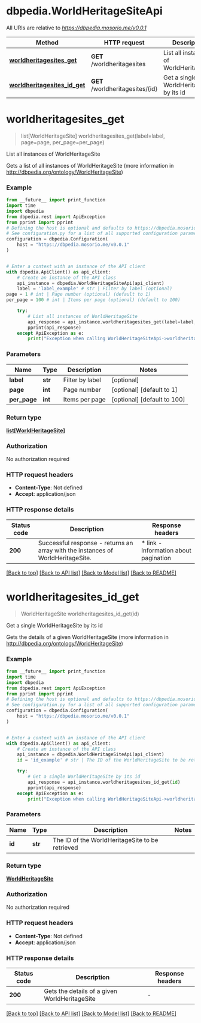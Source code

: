 # dbpedia.WorldHeritageSiteApi

All URIs are relative to *https://dbpedia.mosorio.me/v0.0.1*

Method | HTTP request | Description
------------- | ------------- | -------------
[**worldheritagesites_get**](WorldHeritageSiteApi.md#worldheritagesites_get) | **GET** /worldheritagesites | List all instances of WorldHeritageSite
[**worldheritagesites_id_get**](WorldHeritageSiteApi.md#worldheritagesites_id_get) | **GET** /worldheritagesites/{id} | Get a single WorldHeritageSite by its id


# **worldheritagesites_get**
> list[WorldHeritageSite] worldheritagesites_get(label=label, page=page, per_page=per_page)

List all instances of WorldHeritageSite

Gets a list of all instances of WorldHeritageSite (more information in http://dbpedia.org/ontology/WorldHeritageSite)

### Example

```python
from __future__ import print_function
import time
import dbpedia
from dbpedia.rest import ApiException
from pprint import pprint
# Defining the host is optional and defaults to https://dbpedia.mosorio.me/v0.0.1
# See configuration.py for a list of all supported configuration parameters.
configuration = dbpedia.Configuration(
    host = "https://dbpedia.mosorio.me/v0.0.1"
)


# Enter a context with an instance of the API client
with dbpedia.ApiClient() as api_client:
    # Create an instance of the API class
    api_instance = dbpedia.WorldHeritageSiteApi(api_client)
    label = 'label_example' # str | Filter by label (optional)
page = 1 # int | Page number (optional) (default to 1)
per_page = 100 # int | Items per page (optional) (default to 100)

    try:
        # List all instances of WorldHeritageSite
        api_response = api_instance.worldheritagesites_get(label=label, page=page, per_page=per_page)
        pprint(api_response)
    except ApiException as e:
        print("Exception when calling WorldHeritageSiteApi->worldheritagesites_get: %s\n" % e)
```

### Parameters

Name | Type | Description  | Notes
------------- | ------------- | ------------- | -------------
 **label** | **str**| Filter by label | [optional] 
 **page** | **int**| Page number | [optional] [default to 1]
 **per_page** | **int**| Items per page | [optional] [default to 100]

### Return type

[**list[WorldHeritageSite]**](WorldHeritageSite.md)

### Authorization

No authorization required

### HTTP request headers

 - **Content-Type**: Not defined
 - **Accept**: application/json

### HTTP response details
| Status code | Description | Response headers |
|-------------|-------------|------------------|
**200** | Successful response - returns an array with the instances of WorldHeritageSite. |  * link - Information about pagination <br>  |

[[Back to top]](#) [[Back to API list]](../README.md#documentation-for-api-endpoints) [[Back to Model list]](../README.md#documentation-for-models) [[Back to README]](../README.md)

# **worldheritagesites_id_get**
> WorldHeritageSite worldheritagesites_id_get(id)

Get a single WorldHeritageSite by its id

Gets the details of a given WorldHeritageSite (more information in http://dbpedia.org/ontology/WorldHeritageSite)

### Example

```python
from __future__ import print_function
import time
import dbpedia
from dbpedia.rest import ApiException
from pprint import pprint
# Defining the host is optional and defaults to https://dbpedia.mosorio.me/v0.0.1
# See configuration.py for a list of all supported configuration parameters.
configuration = dbpedia.Configuration(
    host = "https://dbpedia.mosorio.me/v0.0.1"
)


# Enter a context with an instance of the API client
with dbpedia.ApiClient() as api_client:
    # Create an instance of the API class
    api_instance = dbpedia.WorldHeritageSiteApi(api_client)
    id = 'id_example' # str | The ID of the WorldHeritageSite to be retrieved

    try:
        # Get a single WorldHeritageSite by its id
        api_response = api_instance.worldheritagesites_id_get(id)
        pprint(api_response)
    except ApiException as e:
        print("Exception when calling WorldHeritageSiteApi->worldheritagesites_id_get: %s\n" % e)
```

### Parameters

Name | Type | Description  | Notes
------------- | ------------- | ------------- | -------------
 **id** | **str**| The ID of the WorldHeritageSite to be retrieved | 

### Return type

[**WorldHeritageSite**](WorldHeritageSite.md)

### Authorization

No authorization required

### HTTP request headers

 - **Content-Type**: Not defined
 - **Accept**: application/json

### HTTP response details
| Status code | Description | Response headers |
|-------------|-------------|------------------|
**200** | Gets the details of a given WorldHeritageSite |  -  |

[[Back to top]](#) [[Back to API list]](../README.md#documentation-for-api-endpoints) [[Back to Model list]](../README.md#documentation-for-models) [[Back to README]](../README.md)

